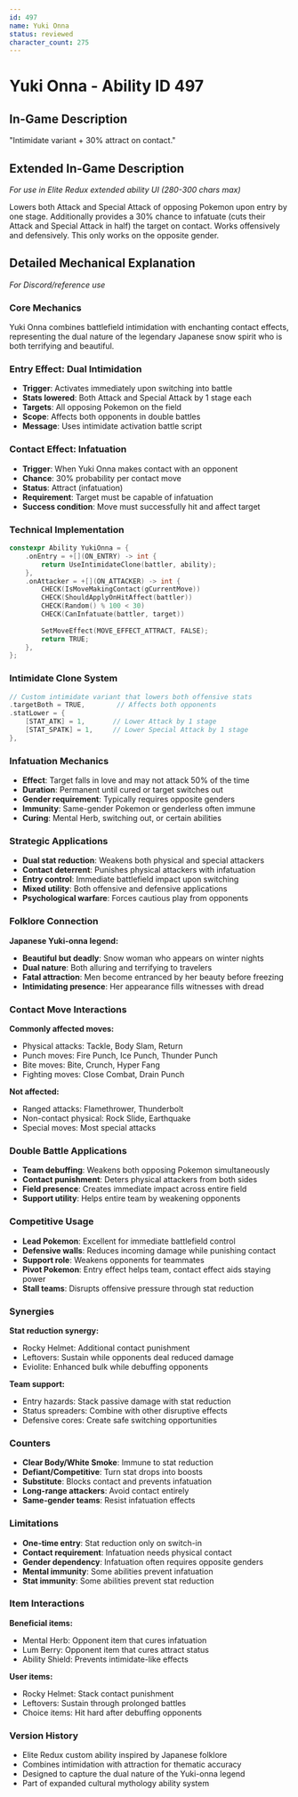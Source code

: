 ```yaml
---
id: 497
name: Yuki Onna
status: reviewed
character_count: 275
---
```


# Yuki Onna - Ability ID 497

## In-Game Description
"Intimidate variant + 30% attract on contact."

## Extended In-Game Description
*For use in Elite Redux extended ability UI (280-300 chars max)*

Lowers both Attack and Special Attack of opposing Pokemon upon entry by one stage. Additionally provides a 30% chance to infatuate (cuts their Attack and Special Attack in half) the target on contact. Works offensively and defensively. This only works on the opposite gender.

## Detailed Mechanical Explanation
*For Discord/reference use*

### Core Mechanics
Yuki Onna combines battlefield intimidation with enchanting contact effects, representing the dual nature of the legendary Japanese snow spirit who is both terrifying and beautiful.

### Entry Effect: Dual Intimidation
- **Trigger**: Activates immediately upon switching into battle
- **Stats lowered**: Both Attack and Special Attack by 1 stage each
- **Targets**: All opposing Pokemon on the field
- **Scope**: Affects both opponents in double battles
- **Message**: Uses intimidate activation battle script

### Contact Effect: Infatuation
- **Trigger**: When Yuki Onna makes contact with an opponent
- **Chance**: 30% probability per contact move
- **Status**: Attract (infatuation)
- **Requirement**: Target must be capable of infatuation
- **Success condition**: Move must successfully hit and affect target

### Technical Implementation
```c
constexpr Ability YukiOnna = {
    .onEntry = +[](ON_ENTRY) -> int {
        return UseIntimidateClone(battler, ability);
    },
    .onAttacker = +[](ON_ATTACKER) -> int {
        CHECK(IsMoveMakingContact(gCurrentMove))
        CHECK(ShouldApplyOnHitAffect(battler))
        CHECK(Random() % 100 < 30)
        CHECK(CanInfatuate(battler, target))
        
        SetMoveEffect(MOVE_EFFECT_ATTRACT, FALSE);
        return TRUE;
    },
};
```

### Intimidate Clone System
```c
// Custom intimidate variant that lowers both offensive stats
.targetBoth = TRUE,        // Affects both opponents
.statLower = {
    [STAT_ATK] = 1,       // Lower Attack by 1 stage
    [STAT_SPATK] = 1,     // Lower Special Attack by 1 stage
},
```

### Infatuation Mechanics
- **Effect**: Target falls in love and may not attack 50% of the time
- **Duration**: Permanent until cured or target switches out
- **Gender requirement**: Typically requires opposite genders
- **Immunity**: Same-gender Pokemon or genderless often immune
- **Curing**: Mental Herb, switching out, or certain abilities

### Strategic Applications
- **Dual stat reduction**: Weakens both physical and special attackers
- **Contact deterrent**: Punishes physical attackers with infatuation
- **Entry control**: Immediate battlefield impact upon switching
- **Mixed utility**: Both offensive and defensive applications
- **Psychological warfare**: Forces cautious play from opponents

### Folklore Connection
**Japanese Yuki-onna legend:**
- **Beautiful but deadly**: Snow woman who appears on winter nights
- **Dual nature**: Both alluring and terrifying to travelers
- **Fatal attraction**: Men become entranced by her beauty before freezing
- **Intimidating presence**: Her appearance fills witnesses with dread

### Contact Move Interactions
**Commonly affected moves:**
- Physical attacks: Tackle, Body Slam, Return
- Punch moves: Fire Punch, Ice Punch, Thunder Punch
- Bite moves: Bite, Crunch, Hyper Fang
- Fighting moves: Close Combat, Drain Punch

**Not affected:**
- Ranged attacks: Flamethrower, Thunderbolt
- Non-contact physical: Rock Slide, Earthquake
- Special moves: Most special attacks

### Double Battle Applications
- **Team debuffing**: Weakens both opposing Pokemon simultaneously
- **Contact punishment**: Deters physical attackers from both sides
- **Field presence**: Creates immediate impact across entire field
- **Support utility**: Helps entire team by weakening opponents

### Competitive Usage
- **Lead Pokemon**: Excellent for immediate battlefield control
- **Defensive walls**: Reduces incoming damage while punishing contact
- **Support role**: Weakens opponents for teammates
- **Pivot Pokemon**: Entry effect helps team, contact effect aids staying power
- **Stall teams**: Disrupts offensive pressure through stat reduction

### Synergies
**Stat reduction synergy:**
- Rocky Helmet: Additional contact punishment
- Leftovers: Sustain while opponents deal reduced damage
- Eviolite: Enhanced bulk while debuffing opponents

**Team support:**
- Entry hazards: Stack passive damage with stat reduction
- Status spreaders: Combine with other disruptive effects
- Defensive cores: Create safe switching opportunities

### Counters
- **Clear Body/White Smoke**: Immune to stat reduction
- **Defiant/Competitive**: Turn stat drops into boosts
- **Substitute**: Blocks contact and prevents infatuation
- **Long-range attackers**: Avoid contact entirely
- **Same-gender teams**: Resist infatuation effects

### Limitations
- **One-time entry**: Stat reduction only on switch-in
- **Contact requirement**: Infatuation needs physical contact
- **Gender dependency**: Infatuation often requires opposite genders
- **Mental immunity**: Some abilities prevent infatuation
- **Stat immunity**: Some abilities prevent stat reduction

### Item Interactions
**Beneficial items:**
- Mental Herb: Opponent item that cures infatuation
- Lum Berry: Opponent item that cures attract status
- Ability Shield: Prevents intimidate-like effects

**User items:**
- Rocky Helmet: Stack contact punishment
- Leftovers: Sustain through prolonged battles
- Choice items: Hit hard after debuffing opponents

### Version History
- Elite Redux custom ability inspired by Japanese folklore
- Combines intimidation with attraction for thematic accuracy
- Designed to capture the dual nature of the Yuki-onna legend
- Part of expanded cultural mythology ability system